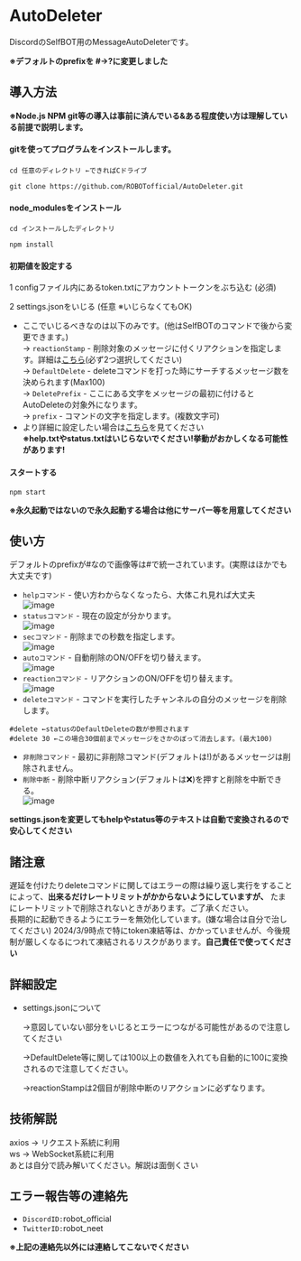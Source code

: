 # AutoDeleter
DiscordのSelfBOT用のMessageAutoDeleterです。

**※デフォルトのprefixを #→?に変更しました**
## 導入方法
**※Node.js NPM git等の導入は事前に済んでいる&ある程度使い方は理解している前提で説明します。** <br>
#### gitを使ってプログラムをインストールします。
```
cd 任意のディレクトリ ←できればCドライブ

git clone https://github.com/ROBOTofficial/AutoDeleter.git
```
#### node_modulesをインストール
```
cd インストールしたディレクトリ

npm install
```
#### 初期値を設定する
1 configファイル内にあるtoken.txtにアカウントトークンをぶち込む (必須)

2 settings.jsonをいじる (任意 ※いじらなくてもOK)
- ここでいじるべきなのは以下のみです。(他はSelfBOTのコマンドで後から変更できます。) <br>
  → `reactionStamp` - 削除対象のメッセージに付くリアクションを指定します。詳細は[こちら](https://github.com/ROBOTofficial/AutoDeleter?tab=readme-ov-file#%E4%BD%BF%E3%81%84%E6%96%B9)\(必ず2つ選択してください\) <br>
  → `DefaultDelete` - deleteコマンドを打った時にサーチするメッセージ数を決められます(Max100) <br>
  → `DeletePrefix` - ここにある文字をメッセージの最初に付けるとAutoDeleteの対象外になります。 <br>
  → `prefix` - コマンドの文字を指定します。(複数文字可) <br>
- より詳細に設定したい場合は[こちら](https://github.com/ROBOTofficial/AutoDeleter/tree/main?tab=readme-ov-file#%E8%A9%B3%E7%B4%B0%E8%A8%AD%E5%AE%9A)を見てください <br>
**※help.txtやstatus.txtはいじらないでください!挙動がおかしくなる可能性があります!**
#### スタートする
```
npm start
```
**※永久起動ではないので永久起動する場合は他にサーバー等を用意してください**
## 使い方
デフォルトのprefixが#なので画像等は#で統一されています。(実際はほかでも大丈夫です)<br>
- `helpコマンド` - 使い方わからなくなったら、大体これ見れば大丈夫 <br>
![image](https://github.com/ROBOTofficial/AutoDeleter/assets/101011695/789d2354-b241-4169-997b-9cbb233d4137) <br>
- `statusコマンド` - 現在の設定が分かります。 <br>
![image](https://github.com/ROBOTofficial/AutoDeleter/assets/101011695/4ca3c3bd-1f86-4959-b8d8-481425b85eeb) <br>
- `secコマンド` - 削除までの秒数を指定します。 <br>
![image](https://github.com/ROBOTofficial/AutoDeleter/assets/101011695/5ba7507b-3d1e-4a2e-b3ae-d4848b4748e5) <br>
- `autoコマンド` - 自動削除のON/OFFを切り替えます。 <br>
![image](https://github.com/ROBOTofficial/AutoDeleter/assets/101011695/f8863333-daf6-4bf2-9bab-92b88663bcff) <br>
- `reactionコマンド` - リアクションのON/OFFを切り替えます。 <br>
![image](https://github.com/ROBOTofficial/AutoDeleter/assets/101011695/bb03de3b-09d1-4047-8627-3241cb4da7e3) <br>
- `deleteコマンド` - コマンドを実行したチャンネルの自分のメッセージを削除します。<br>
```
#delete ←statusのDefaultDeleteの数が参照されます
#delete 30 ←この場合30個前までメッセージをさかのぼって消去します。(最大100)
```
- `非削除コマンド` - 最初に非削除コマンド(デフォルトは!)があるメッセージは削除されません。 <br>
- `削除中断` - 削除中断リアクション(デフォルトは❌)を押すと削除を中断できる。<br>
![image](https://github.com/ROBOTofficial/AutoDeleter/assets/101011695/8aedc58a-a767-4740-aece-56192d11ff60) <br>

**settings.jsonを変更してもhelpやstatus等のテキストは自動で変換されるので安心してください**
## 諸注意
遅延を付けたりdeleteコマンドに関してはエラーの際は繰り返し実行をすることによって、**出来るだけレートリミットがかからないようにしていますが、** たまにレートリミットで削除されないときがあります。ご了承ください。<br>
長期的に起動できるようにエラーを無効化しています。(嫌な場合は自分で治してください)
2024/3/9時点で特にtoken凍結等は、かかっていませんが、今後規制が厳しくなるにつれて凍結されるリスクがあります。**自己責任で使ってください**
## 詳細設定
- settings.jsonについて

  →意図していない部分をいじるとエラーにつながる可能性があるので注意してください
  
  →DefaultDelete等に関しては100以上の数値を入れても自動的に100に変換されるので注意してください。

  →reactionStampは2個目が削除中断のリアクションに必ずなります。
## 技術解説
axios → リクエスト系統に利用<br>
ws → WebSocket系統に利用<br>
あとは自分で読み解いてください。解説は面倒くさい
## エラー報告等の連絡先
- `DiscordID:`robot_official
- `TwitterID:`robot_neet

**※上記の連絡先以外には連絡してこないでください**
